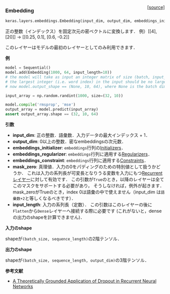 <span style="float:right;">[[source]](https://github.com/fchollet/keras/blob/master/keras/layers/embeddings.py#L8)</span>
### Embedding

```python
keras.layers.embeddings.Embedding(input_dim, output_dim, embeddings_initializer='uniform', embeddings_regularizer=None, activity_regularizer=None, embeddings_constraint=None, mask_zero=False, input_length=None)
```

正の整数（インデックス）を固定次元の密ベクトルに変換します．
例）[[4], [20]] -> [[0.25, 0.1], [0.6, -0.2]]

このレイヤーはモデルの最初のレイヤーとしてのみ利用できます．

__例__

```python
model = Sequential()
model.add(Embedding(1000, 64, input_length=10))
# the model will take as input an integer matrix of size (batch, input_length).
# the largest integer (i.e. word index) in the input should be no larger than 999 (vocabulary size).
# now model.output_shape == (None, 10, 64), where None is the batch dimension.

input_array = np.random.randint(1000, size=(32, 10))

model.compile('rmsprop', 'mse')
output_array = model.predict(input_array)
assert output_array.shape == (32, 10, 64)
```

__引数__

  - __input_dim__: 正の整数．語彙数．入力データの最大インデックス + 1．
  - __output_dim__: 0以上の整数．密なembeddingsの次元数．
  - __embeddings_initializer__: `embeddings`行列の[Initializers](../initializers.md)．
  - __embeddings_regularizer__: `embeddings`行列に適用する[Regularizers](../regularizers.md)．
  - __embeddings_constraint__: `embeddings`行列に適用する[Constraints](../constraints.md)．
  - __mask_zero__: 真理値．入力の0をパディングのための特別値として扱うかどうか．
    これは入力の系列長が可変長となりうる変数を入力にもつ[Recurrentレイヤー](recurrent.md)に対して有効です．
    この引数が`True`のとき，以降のレイヤーは全てこのマスクをサポートする必要があり，
    そうしなければ，例外が起きます．
    mask_zeroがTrueのとき，index 0は語彙の中で使えません（input_dim は`語彙数+2`と等しくなるべきです）．
  - __input_length__: 入力の系列長（定数）．
    この引数はこのレイヤーの後に`Flatten`から`Dense`レイヤーへ接続する際に必要です (これがないと，denseの出力のshapeを計算できません)．

__入力のshape__

shapeが`(batch_size, sequence_length)`の2階テンソル．

__出力のshape__

shapeが`(batch_size, sequence_length, output_dim)`の3階テンソル．

__参考文献__

- [A Theoretically Grounded Application of Dropout in Recurrent Neural Networks](http://arxiv.org/abs/1512.05287)
